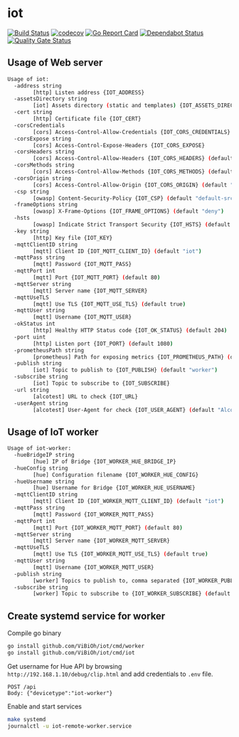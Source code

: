 # iot

[![Build Status](https://travis-ci.com/ViBiOh/iot.svg?branch=master)](https://travis-ci.com/ViBiOh/iot)
[![codecov](https://codecov.io/gh/ViBiOh/iot/branch/master/graph/badge.svg)](https://codecov.io/gh/ViBiOh/iot)
[![Go Report Card](https://goreportcard.com/badge/github.com/ViBiOh/iot)](https://goreportcard.com/report/github.com/ViBiOh/iot)
[![Dependabot Status](https://api.dependabot.com/badges/status?host=github&repo=ViBiOh/iot)](https://dependabot.com)
[![Quality Gate Status](https://sonarcloud.io/api/project_badges/measure?project=ViBiOh_iot&metric=alert_status)](https://sonarcloud.io/dashboard?id=ViBiOh_iot)

## Usage of Web server

```bash
Usage of iot:
  -address string
        [http] Listen address {IOT_ADDRESS}
  -assetsDirectory string
        [iot] Assets directory (static and templates) {IOT_ASSETS_DIRECTORY}
  -cert string
        [http] Certificate file {IOT_CERT}
  -corsCredentials
        [cors] Access-Control-Allow-Credentials {IOT_CORS_CREDENTIALS}
  -corsExpose string
        [cors] Access-Control-Expose-Headers {IOT_CORS_EXPOSE}
  -corsHeaders string
        [cors] Access-Control-Allow-Headers {IOT_CORS_HEADERS} (default "Content-Type")
  -corsMethods string
        [cors] Access-Control-Allow-Methods {IOT_CORS_METHODS} (default "GET")
  -corsOrigin string
        [cors] Access-Control-Allow-Origin {IOT_CORS_ORIGIN} (default "*")
  -csp string
        [owasp] Content-Security-Policy {IOT_CSP} (default "default-src 'self'; base-uri 'self'")
  -frameOptions string
        [owasp] X-Frame-Options {IOT_FRAME_OPTIONS} (default "deny")
  -hsts
        [owasp] Indicate Strict Transport Security {IOT_HSTS} (default true)
  -key string
        [http] Key file {IOT_KEY}
  -mqttClientID string
        [mqtt] Client ID {IOT_MQTT_CLIENT_ID} (default "iot")
  -mqttPass string
        [mqtt] Password {IOT_MQTT_PASS}
  -mqttPort int
        [mqtt] Port {IOT_MQTT_PORT} (default 80)
  -mqttServer string
        [mqtt] Server name {IOT_MQTT_SERVER}
  -mqttUseTLS
        [mqtt] Use TLS {IOT_MQTT_USE_TLS} (default true)
  -mqttUser string
        [mqtt] Username {IOT_MQTT_USER}
  -okStatus int
        [http] Healthy HTTP Status code {IOT_OK_STATUS} (default 204)
  -port uint
        [http] Listen port {IOT_PORT} (default 1080)
  -prometheusPath string
        [prometheus] Path for exposing metrics {IOT_PROMETHEUS_PATH} (default "/metrics")
  -publish string
        [iot] Topic to publish to {IOT_PUBLISH} (default "worker")
  -subscribe string
        [iot] Topic to subscribe to {IOT_SUBSCRIBE}
  -url string
        [alcotest] URL to check {IOT_URL}
  -userAgent string
        [alcotest] User-Agent for check {IOT_USER_AGENT} (default "Alcotest")
```

## Usage of IoT worker

```bash
Usage of iot-worker:
  -hueBridgeIP string
        [hue] IP of Bridge {IOT_WORKER_HUE_BRIDGE_IP}
  -hueConfig string
        [hue] Configuration filename {IOT_WORKER_HUE_CONFIG}
  -hueUsername string
        [hue] Username for Bridge {IOT_WORKER_HUE_USERNAME}
  -mqttClientID string
        [mqtt] Client ID {IOT_WORKER_MQTT_CLIENT_ID} (default "iot")
  -mqttPass string
        [mqtt] Password {IOT_WORKER_MQTT_PASS}
  -mqttPort int
        [mqtt] Port {IOT_WORKER_MQTT_PORT} (default 80)
  -mqttServer string
        [mqtt] Server name {IOT_WORKER_MQTT_SERVER}
  -mqttUseTLS
        [mqtt] Use TLS {IOT_WORKER_MQTT_USE_TLS} (default true)
  -mqttUser string
        [mqtt] Username {IOT_WORKER_MQTT_USER}
  -publish string
        [worker] Topics to publish to, comma separated {IOT_WORKER_PUBLISH} (default "local,remote")
  -subscribe string
        [worker] Topic to subscribe to {IOT_WORKER_SUBSCRIBE} (default "worker")
```

## Create systemd service for worker

Compile go binary

```bash
go install github.com/ViBiOh/iot/cmd/worker
go install github.com/ViBiOh/iot/cmd/iot
```

Get username for Hue API by browsing `http://192.168.1.10/debug/clip.html` and add credentials to `.env` file.

```
POST /api
Body: {"devicetype":"iot-worker"}
```

Enable and start services

```bash
make systemd
journalctl -u iot-remote-worker.service
```
